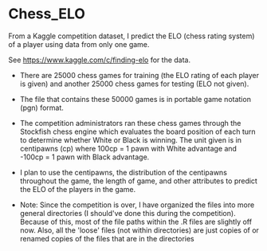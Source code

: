 Chess_ELO
=========

From a Kaggle competition dataset, I predict the ELO (chess rating system) of a player using data from only one game.

See https://www.kaggle.com/c/finding-elo for the data.

- There are 25000 chess games for training (the ELO rating of each player is given) and another 25000 chess games for testing (ELO not given).
- The file that contains these 50000 games is in portable game notation (pgn) format.
- The competition administrators ran these chess games through the Stockfish chess engine which evaluates the board position of each turn to determine whether White or Black is winning. The unit given is in centipawns (cp) where 100cp = 1 pawn with White advantage and -100cp = 1 pawn with Black advantage.
- I plan to use the centipawns, the distribution of the centipawns throughout the game, the length of game, and other attributes to predict the ELO of the players in the game.

- Note: Since the competition is over, I have organized the files into more general directories (I should've done this during the competition). Because of this, most of the file paths within the .R files are slightly off now. Also, all the 'loose' files (not within directories) are just copies of or renamed copies of the files that are in the directories